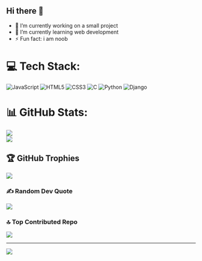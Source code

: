 ## Hi there 👋

<!--
**therajco/therajco** is a ✨ _special_ ✨ repository because its `README.md` (this file) appears on your GitHub profile.

Here are some ideas to get you started: -->

- 🔭 I’m currently working on a small project
- 🌱 I’m currently learning web development
- ⚡ Fun fact: i am noob



# 💻 Tech Stack:
![JavaScript](https://img.shields.io/badge/javascript-%23323330.svg?style=for-the-badge&logo=javascript&logoColor=%23F7DF1E) ![HTML5](https://img.shields.io/badge/html5-%23E34F26.svg?style=for-the-badge&logo=html5&logoColor=white) ![CSS3](https://img.shields.io/badge/css3-%231572B6.svg?style=for-the-badge&logo=css3&logoColor=white) ![C](https://img.shields.io/badge/c-%2300599C.svg?style=for-the-badge&logo=c&logoColor=white) ![Python](https://img.shields.io/badge/python-3670A0?style=for-the-badge&logo=python&logoColor=ffdd54) ![Django](https://img.shields.io/badge/django-%23092E20.svg?style=for-the-badge&logo=django&logoColor=white)
# 📊 GitHub Stats:
![](https://github-readme-stats.vercel.app/api?username=therajco&theme=dark&hide_border=false&include_all_commits=false&count_private=false)<br/>
![](https://github-readme-streak-stats.herokuapp.com/?user=therajco&theme=dark&hide_border=false)<br/>

## 🏆 GitHub Trophies
![](https://github-profile-trophy.vercel.app/?username=therajco&theme=radical&no-frame=false&no-bg=true&margin-w=4)

### ✍️ Random Dev Quote
![](https://quotes-github-readme.vercel.app/api?type=horizontal&theme=light)

### 🔝 Top Contributed Repo
![](https://github-contributor-stats.vercel.app/api?username=therajco&limit=5&theme=dark&combine_all_yearly_contributions=true)

---
[![](https://visitcount.itsvg.in/api?id=therajco&icon=0&color=0)](https://visitcount.itsvg.in)

<!-- Proudly created with GPRM ( https://gprm.itsvg.in ) -->
